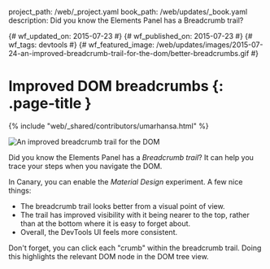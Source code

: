 project_path: /web/_project.yaml
book_path: /web/updates/_book.yaml
description: Did you know the Elements Panel has a Breadcrumb trail?

{# wf_updated_on: 2015-07-23 #}
{# wf_published_on: 2015-07-23 #}
{# wf_tags: devtools #}
{# wf_featured_image: /web/updates/images/2015-07-24-an-improved-breadcrumb-trail-for-the-dom/better-breadcrumbs.gif #}

# Improved DOM breadcrumbs {: .page-title }

{% include "web/_shared/contributors/umarhansa.html" %}


<img src="/web/updates/images/2015-07-24-an-improved-breadcrumb-trail-for-the-dom/better-breadcrumbs.gif" alt="An improved breadcrumb trail for the DOM">

Did you know the Elements Panel has a <em>Breadcrumb trail</em>? It can help you trace your steps when you navigate the DOM.


In Canary, you can enable the <em>Material Design</em> experiment. A few nice things:

<ul>
<li>The breadcrumb trail looks better from a visual point of view.</li>
<li>The trail has improved visibility with it being nearer to the top, rather than at the bottom where it is easy to forget about.</li>
<li>Overall, the DevTools UI feels more consistent.</li>
</ul>

Don't forget, you can click each "crumb" within the breadcrumb trail. Doing this highlights the relevant DOM node in the DOM tree view.


